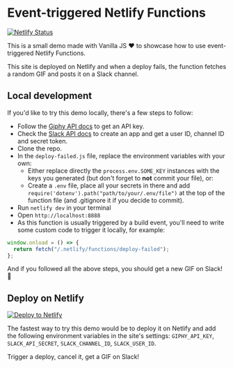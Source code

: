 # Event-triggered Netlify Functions

[![Netlify Status](https://api.netlify.com/api/v1/badges/b52701dc-af05-4c69-a9d1-858aab2d3e74/deploy-status)](https://app.netlify.com/sites/event-triggered-function/deploys)

This is a small demo made with Vanilla JS :heart: to showcase how to use event-triggered Netlify Functions.

This site is deployed on Netlify and when a deploy fails, the function fetches a random GIF and posts it on a Slack channel.

## Local development

If you'd like to try this demo locally, there's a few steps to follow:

- Follow the [Giphy API docs](https://developers.giphy.com/docs/api#quick-start-guide) to get an API key.
- Check the [Slack API docs](https://api.slack.com/) to create an app and get a user ID, channel ID and secret token.
- Clone the repo.
- In the `deploy-failed.js` file, replace the environment variables with your own:
  - Either replace directly the `process.env.SOME_KEY` instances with the keys you generated (but don't forget to **not** commit your file), or:
  - Create a `.env` file, place all your secrets in there and add `require('dotenv').path("path/to/your/.env/file")` at the top of the function file (and .gitignore it if you decide to commit).
- Run `netlify dev` in your terminal
- Open `http://localhost:8888`
- As this function is usually triggered by a build event, you'll need to write some custom code to trigger it locally, for example:

```javascript
window.onload = () => {
  return fetch("/.netlify/functions/deploy-failed");
};
```

And if you followed all the above steps, you should get a new GIF on Slack! :tada:

## Deploy on Netlify

[![Deploy to Netlify](https://www.netlify.com/img/deploy/button.svg)](https://app.netlify.com/start/deploy?repository=https://github.com/charliegerard/event-triggered-netlify-function)

The fastest way to try this demo would be to deploy it on Netlify and add the following environment variables in the site's settings: `GIPHY_API_KEY`, `SLACK_API_SECRET`, `SLACK_CHANNEL_ID`, `SLACK_USER_ID`.

Trigger a deploy, cancel it, get a GIF on Slack!
